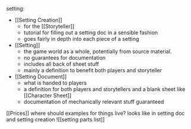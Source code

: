 setting:
- [[Setting Creation]]
	- for the [[Storyteller]]
	- tutorial for filling out a setting doc in a sensible fashion
	- goes fairly in depth into each piece of a setting
- [[Setting]]
	- the game world as a whole, potentially from source material.
	- no guarantees for documentation
	- includes all back of sheet stuff
	- mainly a definition to benefit both players and storyteller
- [[Setting Document]]
	- what is handed to players
	- a definition for both players and storytellers and a blank sheet like [[Character Sheet]]
	- documentation of mechanically relevant stuff guaranteed

[[Prices]]
where should examples for things live? looks like in setting doc and setting creation
![[setting parts list]]